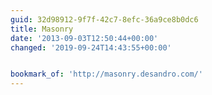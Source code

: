 ```yaml
---
guid: 32d98912-9f7f-42c7-8efc-36a9ce8b0dc6
title: Masonry
date: '2013-09-03T12:50:44+00:00'
changed: '2019-09-24T14:43:55+00:00'


bookmark_of: 'http://masonry.desandro.com/'
---
```




